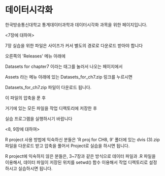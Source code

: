# 데이터시각화  

한국방송통신대학교 통계데이터과학과 데이터시각화 과목을 위한 페이지입니다.

<7장에 대하여>

7장 실습을 위한 파일은 사이즈가 커서 별도의 경로로 다운로드 받아야 합니다

오른쪽의 'Releases' 메뉴 아래에

Datasets for chapter7 이라는 태그를 눌러서 나오는 페이지에서

Assets 라는 메뉴 아래에 있는 Datasets_for_ch7.zip 링크를 누르시면

Datasets_for_ch7.zip 파일이 다운로드 됩니다.

이 파일의 압축을 푼 후

거기에 있는 모든 파일을 작업 디렉토리에 저장한 후

실습 프로그램을 실행하시기 바랍니다



<8, 9장에 대하여>

R project 사용 방법에 익숙하신 분들은 'R proj for CH8, 9' 폴더에 있는 dvis (3).zip 파일을 다운로드 받고 압축을 풀어서 Project로 실습을 하시면 됩니다. 

R project에 익숙하지 않은 분들은, 3~7장과 같은 방식으로 데이터 파일과 .R 파일을 이용해서, 데이터 파일이 저장된 위치를 setwd() 함수 이용해서 작업 디렉토리로 설정하시고 실습하시면 됩니다. 
